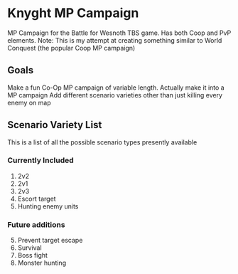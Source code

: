 # Knyght MP Campaign
 MP Campaign for the Battle for Wesnoth TBS game. Has both Coop and PvP elements.
 Note: This is my attempt at creating something similar to World Conquest (the popular Coop MP campaign)

## Goals
 Make a fun Co-Op MP campaign of variable length.
 Actually make it into a MP campaign
 Add different scenario varieties other than just killing every enemy on map

## Scenario Variety List
 This is a list of all the possible scenario types presently available
 ### Currently Included
 1. 2v2
 2. 2v1
 3. 2v3
 4. Escort target
 5. Hunting enemy units
 ### Future additions
 5. Prevent target escape
 6. Survival
 7. Boss fight
 8. Monster hunting
